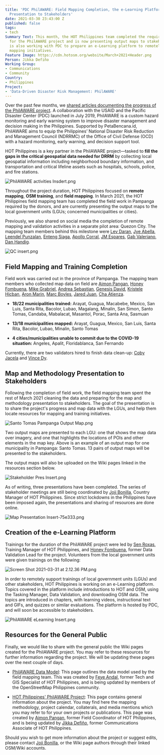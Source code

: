```yaml
---
title: 'PDC PhilAWARE: Field Mapping Completion, the e-Learning Platform, and Map
  Presentation to Stakeholders'
date: 2021-03-30 23:43:00 Z
published: false
tags:
- tech
Summary Text: This month, the HOT Philippines team completed the required field work
  for the PhilAWARE project and is now presenting output maps to stakeholders. HOT
  is also working with PDC to prepare an e-Learning platform to remotely support stakeholder
  mapping initiatives.
Feature Image: https://cdn.hotosm.org/website/March+2021+Header.png
Person: Jikka Defiño
Working Group:
- Communications
- Community
Country:
- Philippines
Project:
- 'Data-Driven Disaster Risk Management: PhilAWARE'
---
```


Over the past few months, we [shared articles documenting the progress of the PhilAWARE project](https://www.hotosm.org/projects/data-driven-disaster-risk-management-philaware/). A collaboration with the USAID and the Pacific Disaster Center (PDC) launched in July 2019, PhilAWARE is a custom hazard monitoring and early warning system to improve disaster management and decision making in the Philippines.  Supported by PetaBencana.id, PhilAWARE aims to equip the Philippines’ National Disaster Risk Reduction and Management Council (NDRRMC) of the Office of Civil Defense (OCD) with a hazard monitoring, early warning, and decision support tool.

HOT Philippines is a key partner in the PhilAWARE project—tasked to **fill the gaps in the critical geospatial data needed for DRRM** by collecting local geospatial information including neighborhood boundary information, and transportation and critical lifeline assets such as hospitals, schools, police, and fire stations.

![PhilAWARE activities Insdert.png](https://cdn.hotosm.org/website/PhilAWARE+activities+Insdert.png)

Throughout the project duration, HOT Philippines focused on **remote mapping**, **OSM training**, and **field mapping**. In March 2021, the HOT Philippines field mapping team has completed the field work in Pampanga required by the donors, and are currently presenting the output maps to the local government units (LGUs; concerned municipalities or cities).

Previously, we also shared on social media the completion of remote mapping and validation activities in a separate pilot area: Quezon City. The mapping team members behind this milestone were [Lev Daran](https://www.openstreetmap.org/user/levdaran), [Jye Abella](https://www.openstreetmap.org/user/jyeabella), [Leendel Punzalan](https://www.openstreetmap.org/user/Leendel), [Enteng Siaga](https://www.openstreetmap.org/user/Enteng%20Siaga), [Apollo Corral](https://www.openstreetmap.org/user/aacorral), [JM Espares](https://www.openstreetmap.org/user/jmres),  [Gab Valeriano](https://www.openstreetmap.org/user/gavaleriano), [Dan Handig](https://www.openstreetmap.org/user/dnchrstn).

 ![QC insert.png](https://cdn.hotosm.org/website/QC+insert.png)

## Field Mapping and Training Completion

Field work was carried out in the province of Pampanga. The mapping team members who collected map data on field are [Aimon Pangan](https://www.openstreetmap.org/user/mipangan), [Honey Fombuena](https://www.openstreetmap.org/user/Honey%20Fombuena), [Mike Grabriel](https://www.openstreetmap.org/user/mdgabriel), [Andrea Sebastian](https://www.openstreetmap.org/user/andreaverissa), [Genesis David](https://www.openstreetmap.org/user/GenDavid), [Kristele Hicban](https://www.openstreetmap.org/user/KristeleH), [Aron Marin](https://www.openstreetmap.org/user/ADMarin12), [Marc Boyles](https://www.openstreetmap.org/user/Marc0199), [Jared Juan](https://www.openstreetmap.org/user/Jerald1992), [Cha Atienza](https://www.openstreetmap.org/user/Sehasha).

* **18/22 municipalities trained:** Arayat, Guagua, Macabebe, Mexico, San Luis, Santa Rita, Bacolor, Lubao, Magalang, Minalin, San Simon, Santo Tomas, Candaba, Mabalacat, Masantol, Porac, Santa Ana, Sasmuan

* **13/18 municipalities mapped:** Arayat, Guagua, Mexico, San Luis, Santa Rita, Bacolor, Lubao, Minalin, Santo Tomas

* **4 cities/municipalities unable to commit due to the COVID-19 situation:** Angeles, Apalit, Floridablanca, San Fernando

Currently, there are two validators hired to finish data clean-up: [Coby Jacela](https://www.openstreetmap.org/user/CobyJacela) and [Vince Dy](https://www.openstreetmap.org/user/dmdy).

## Map and Methodology Presentation to Stakeholders

Following the completion of field work, the field mapping team spent the rest of March 2021 cleaning the data and preparing for the map and methodology presentation to stakeholders. The goal of the presentation is to share the project's progress and map data with the LGUs, and help them locate resources for mapping and training initiatives.

![Santo Tomas Pampanga Output Map.png](https://cdn.hotosm.org/website/Santo+Tomas+Pampanga+Output+Map.png)

Two output maps are presented to each LGU: one that shows the map data over imagery, and one that highlights the locations of POIs and other elements in the map key. Above is an example of an output map for one municipality in Pampanga: Santo Tomas. 13 pairs of output maps will be presented to the stakeholders.

The output maps will also be uploaded on the Wiki pages linked in the resources section below.

![Stakeholder Pres Insert.png](https://cdn.hotosm.org/website/Stakeholder+Pres+Insert.png)

As of writing, three presentations have been completed. The series of stakeholder meetings are still being coordinated by [Joji Bonilla](https://www.openstreetmap.org/user/bisaykid), Country Manager of HOT Philippines. Since strict lockdowns in the Philippines have been imposed again, the presentations and sharing of resources are done online.

![Map Presentation Insert-75e333.png](https://cdn.hotosm.org/website/Map+Presentation+Insert-75e333.png)

## Creation of the e-Learning Platform

Trainings for the duration of the PhilAWARE project were led by [Sen Roxas](https://www.openstreetmap.org/user/senmroxas), Training Manager of HOT Philippines, and [Honey Fombuena](https://www.openstreetmap.org/user/Honey%20Fombuena), former Data Validation Lead for the project. Volunteers from the local government units were given trainings on the following:

![Screen Shot 2021-03-31 at 2.12.36 PM.png](https://cdn.hotosm.org/website/Screen+Shot+2021-03-31+at+2.12.36+PM.png)

In order to remotely support trainings of local government units (LGUs) and other stakeholders, HOT Philippines is working on an e-Learning platform. Topics covered in the platform include introductions to HOT and OSM, using the Tasking Manager, Data Validation, and downloading OSM data. The topics are introduced in chapters, with learning videos, instructional text and GIFs, and quizzes or similar evaluations. The platform is hosted by PDC, and will soon be accessible to stakeholders.

![PhilAWARE eLearning Insert.png](https://cdn.hotosm.org/website/PhilAWARE+eLearning+Insert.png)

## Resources for the General Public

Finally, we would like to share with the general public the Wiki pages created for the PhilAWARE project. You may refer to these resources for further information regarding the project. We will be updating these pages over the next couple of days.

* [PhilAWARE Data Model](https://wiki.openstreetmap.org/wiki/PhilAWARE_Data_Model): This page outlines the data model used by the field mapping team. This was created by [Feye Andal](https://www.openstreetmap.org/user/feyeandal), former Tech and GIS Specialist of HOT Philippines, and is being updated by members of the OpenStreetMap Philippines community.

* [HOT Philippines' PhilAWARE Project](https://wiki.openstreetmap.org/wiki/HOT-Philippines%27_PhilAWARE_Project): This page contains general information about the project. You may find here the mapping methodology, project calendar, collaterals, and media mentions which you may refer to for your own projects or publications. This page was created by [Aimon Pangan](https://www.openstreetmap.org/user/mipangan), former Field Coordinator of HOT Philippines, and is being updated by [Jikka Defiño](https://wiki.openstreetmap.org/wiki/User:Jikka), former Communications Associate of HOT Philippines.

Should you wish to get more information about the project or suggest edits, please contact [Joji Bonilla](https://www.openstreetmap.org/user/bisaykid), or the Wiki page authors through their linked OSM/Wiki accounts.